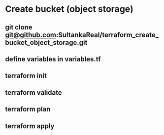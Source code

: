 # Create bucket (object storage)

## git clone git@github.com:SultankaReal/terraform_create_bucket_object_storage.git
## define variables in variables.tf
## terraform init
## terraform validate
## terraform plan
## terraform apply
